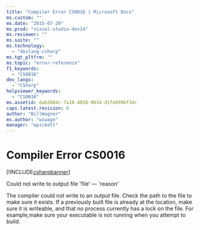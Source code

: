```yaml
---
title: "Compiler Error CS0016 | Microsoft Docs"
ms.custom: ""
ms.date: "2015-07-20"
ms.prod: "visual-studio-dev14"
ms.reviewer: ""
ms.suite: ""
ms.technology: 
  - "devlang-csharp"
ms.tgt_pltfrm: ""
ms.topic: "error-reference"
f1_keywords: 
  - "CS0016"
dev_langs: 
  - "CSharp"
helpviewer_keywords: 
  - "CS0016"
ms.assetid: da62084c-7a18-4858-9034-d1fe099bf34c
caps.latest.revision: 6
author: "BillWagner"
ms.author: "wiwagn"
manager: "wpickett"
---
```

# Compiler Error CS0016
[!INCLUDE[csharpbanner](../../../includes/csharpbanner.md)]

Could not write to output file 'file' — 'reason'  
  
 The compiler could not write to an output file. Check the path to the file to make sure it exists. If a previously built file is already at the location, make sure it is writeable, and that no process currently has a lock on the file. For example,make sure your executable is not running when you attempt to build.